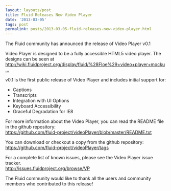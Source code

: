 ```yaml
---
layout: layouts/post
title: Fluid Releases New Video Player
date: '2013-03-05'
tags: post
permalink: posts/2013-03-05-fluid-releases-new-video-player.html
---
```

<p>
The Fluid community has announced the release of Video Player v0.1
</p>
<p>
Video Player is designed to be a fully accessible HTML5 video player. The designs can be seen at
<br/>
<a title="http://wiki.fluidproject.org/display/fluid/%28Floe%29+video+player+mockups+%28final%29" href="http://wiki.fluidproject.org/display/fluid/%28Floe%29+video+player+mockups+%28final%29">http://wiki.fluidproject.org/display/fluid/%28Floe%29+video+player+mocku...</a>
</p>
<p>
v0.1 is the first public release of Video Player and includes initial support for:
</p>
<ul>
<li> Captions</li>
<li> Transcripts</li>
<li> Integration with UI Options</li>
<li> Keyboard Accessibility</li>
<li> Graceful Degradation for IE8</li>
</ul>
<p>
For more information about the Video Player, you can read the README file in the github repository:<br/>
<a title="https://github.com/fluid-project/videoPlayer/blob/master/README.txt" href="https://github.com/fluid-project/videoPlayer/blob/master/README.txt">https://github.com/fluid-project/videoPlayer/blob/master/README.txt</a>
</p>
<p>
You can download or checkout a copy from the github repository:
<br/>
<a title="https://github.com/fluid-project/videoPlayer/tags" href="https://github.com/fluid-project/videoPlayer/tags">https://github.com/fluid-project/videoPlayer/tags</a>
</p>
<p>
For a complete list of known issues, please see the Video Player issue tracker.
<br/>
<a title="http://issues.fluidproject.org/browse/VP" href="http://issues.fluidproject.org/browse/VP">http://issues.fluidproject.org/browse/VP</a>
</p>
<p>
The Fluid community would like to thank all the users and community members who contributed to this release!
</p>
